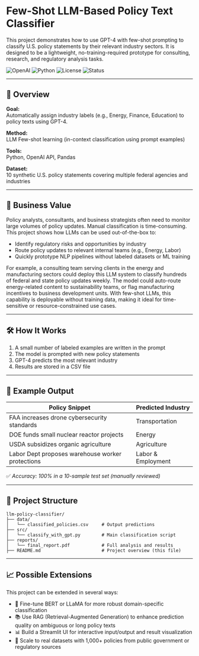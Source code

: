 # Few-Shot LLM-Based Policy Text Classifier

This project demonstrates how to use GPT-4 with few-shot prompting to classify U.S. policy statements by their relevant industry sectors. It is designed to be a lightweight, no-training-required prototype for consulting, research, and regulatory analysis tasks.

![OpenAI](https://img.shields.io/badge/LLM-GPT--4-blue)
![Python](https://img.shields.io/badge/Python-3.8+-brightgreen)
![License](https://img.shields.io/badge/License-MIT-yellow)
![Status](https://img.shields.io/badge/Project-Demo--Ready-blueviolet)

---

## 🚀 Overview

**Goal:**  
Automatically assign industry labels (e.g., Energy, Finance, Education) to policy texts using GPT-4.

**Method:**  
LLM Few-shot learning (in-context classification using prompt examples)

**Tools:**  
Python, OpenAI API, Pandas

**Dataset:**  
10 synthetic U.S. policy statements covering multiple federal agencies and industries

---

## 🧠 Business Value

Policy analysts, consultants, and business strategists often need to monitor large volumes of policy updates. Manual classification is time-consuming.  
This project shows how LLMs can be used out-of-the-box to:

- Identify regulatory risks and opportunities by industry  
- Route policy updates to relevant internal teams (e.g., Energy, Labor)  
- Quickly prototype NLP pipelines without labeled datasets or ML training

For example, a consulting team serving clients in the energy and manufacturing sectors could deploy this LLM system to classify hundreds of federal and state policy updates weekly. The model could auto-route energy-related content to sustainability teams, or flag manufacturing incentives to business development units. With few-shot LLMs, this capability is deployable without training data, making it ideal for time-sensitive or resource-constrained use cases.

---

## 🛠️ How It Works

1. A small number of labeled examples are written in the prompt  
2. The model is prompted with new policy statements  
3. GPT-4 predicts the most relevant industry  
4. Results are stored in a CSV file

---

## 🧾 Example Output

| Policy Snippet                                      | Predicted Industry       |
|-----------------------------------------------------|--------------------------|
| FAA increases drone cybersecurity standards         | Transportation           |
| DOE funds small nuclear reactor projects            | Energy                   |
| USDA subsidizes organic agriculture                 | Agriculture              |
| Labor Dept proposes warehouse worker protections    | Labor & Employment       |

✅ *Accuracy: 100% in a 10-sample test set (manually reviewed)*

---

## 📁 Project Structure

```text
llm-policy-classifier/
├── data/
│   └── classified_policies.csv     # Output predictions
├── src/
│   └── classify_with_gpt.py        # Main classification script
├── reports/
│   └── final_report.pdf            # Full analysis and results
├── README.md                       # Project overview (this file)
```

---

## 📈 Possible Extensions

This project can be extended in several ways:

- 🧠 Fine-tune BERT or LLaMA for more robust domain-specific classification  
- 📚 Use RAG (Retrieval-Augmented Generation) to enhance prediction quality on ambiguous or long policy texts  
- 📊 Build a Streamlit UI for interactive input/output and result visualization  
- 🧮 Scale to real datasets with 1,000+ policies from public government or regulatory sources

